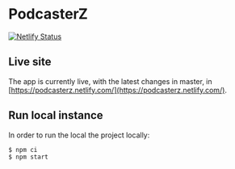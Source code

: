 # PodcasterZ

[![Netlify Status](https://api.netlify.com/api/v1/badges/e6f59394-03f8-47eb-8626-f56c2a54c892/deploy-status)](https://app.netlify.com/sites/podcasterz/deploys)

## Live site

The app is currently live, with the latest changes in master, in [https://podcasterz.netlify.com/](https://podcasterz.netlify.com/).


## Run local instance

In order to run the local the project locally:

```js
$ npm ci
$ npm start
```
